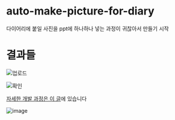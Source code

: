 # auto-make-picture-for-diary
다이어리에 붙일 사진을 ppt에 하나하나 넣는 과정이 귀찮아서 만들기 시작

# 결과들

![업로드](https://user-images.githubusercontent.com/85085375/178992918-e321ac31-4c07-4ee9-97f6-1a706062cb75.gif)

![확인](https://user-images.githubusercontent.com/85085375/178999149-dcebd34c-d5ab-41ff-8eea-14124acf43c0.gif)

[자세한 개발 과정은 이 글](https://github.com/codingbotPark/auto-make-picture-for-diary/blob/main/v1/README.md)에 있습니다

![image](https://user-images.githubusercontent.com/85085375/180642932-18926f98-8a31-4816-9e07-58d8cc8ee5be.png)
